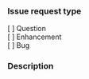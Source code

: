 ### Issue request type

<!-- 
    Required
    Please add only one X to one of the following types. Do not fill multiple types. (Split the issue otherwise.)
    Please note this is not a GitHub task list; indenting the boxes or changing the format to add a '.' or '*' in front
    of them changes the meaning incorrectly. The only changes to make are to add a description under the
    description heading and to add an 'x' to the correct box.

    [X] Question
    [ ] Enhancement 
    [ ] Bug 
-->

[ ] Question  
[ ] Enhancement  
[ ] Bug  

<!-- 
    Required
    Add detailed description of what you are reporting.
    Good example: https://os.mbed.com/docs/latest/reference/workflow.html
    Things to consider sharing:
    - What target does this relate to?
    - What toolchain are you using?
    - What is the SHA of Mbed OS (git log -n1 --oneline)?
    - Steps to reproduce. (Did you publish code or a test case that exhibits the problem?)
-->
### Description

